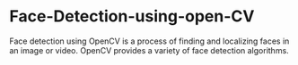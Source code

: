 # Face-Detection-using-open-CV
Face detection using OpenCV is a process of finding and localizing faces in an image or video. OpenCV provides a variety of face detection algorithms.
